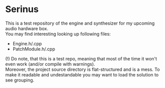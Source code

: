 Serinus
=======

This is a test repository of the engine and synthesizer for my upcoming audio hardware box.<br>
You may find interesting looking up following files: <br>
* Engine.h/.cpp <br>
* PatchModule.h/.cpp <br>

(!) Do note, that this is a test repo, meaning that most of the time it won't even work (and/or compile with warnings). <br>
Moreover, the project source directory is flat-structured and is a mess. To make it readable and undestandable you may want to load the solution to see grouping.
